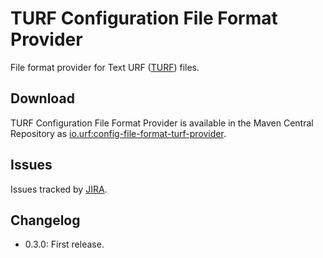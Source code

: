#  TURF Configuration File Format Provider

File format provider for Text URF ([TURF](https://urf.io/turf/)) files.

## Download

TURF Configuration File Format Provider is available in the Maven Central Repository as [io.urf:config-file-format-turf-provider](https://search.maven.org/search?q=g:io.urf%20and%20a:config-file-format-turf-provider).

## Issues

Issues tracked by [JIRA](https://globalmentor.atlassian.net/projects/URF).

## Changelog

- 0.3.0: First release.

